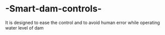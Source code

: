 # -Smart-dam-controls-
It is designed to ease the control and to avoid human error while operating water level of dam 
